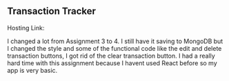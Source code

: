
## Transaction Tracker

Hosting Link:

I changed a lot from Assignment 3 to 4. I still have it saving to MongoDB but I changed the style and some of the functional code like the edit and delete transaction buttons, I got rid of the clear transaction button. I had a really hard time with this assignment because I havent used React before so my app is very basic.

